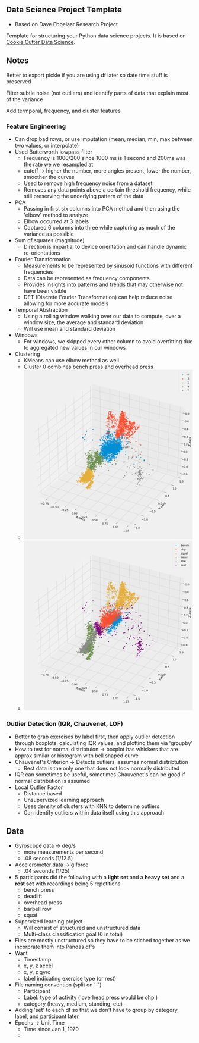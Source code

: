 ## Data Science Project Template

- Based on Dave Ebbelaar Research Project

Template for structuring your Python data science projects. It is based on [Cookie Cutter Data Science](https://drivendata.github.io/cookiecutter-data-science/).

## Notes

Better to export pickle if you are using df later so date time stuff is preserved

Filter subtle noise (not outliers) and identify parts of data that explain most of the variance

Add termporal, frequency, and cluster features

### Feature Engineering

- Can drop bad rows, or use imputation (mean, median, min, max between two values, or interpolate)
- Used Butterworth lowpass filter
  - Frequency is 1000/200 since 1000 ms is 1 second and 200ms was the rate we we resampled at
  - cutoff -> higher the number, more angles present, lower the number, smoother the curves
  - Used to remove high frequency noise from a dataset
  - Removes any data points above a certain threshold frequency, while still preserving the underlying pattern of the data
- PCA
  - Passing in first six columns into PCA method and then using the 'elbow' method to analyze
  - Elbow occurred at 3 labels
  - Captured 6 columns into three while capturing as much of the variance as possible
- Sum of squares (magnitude)
  - Direction is impartial to device orientation and can handle dynamic re-orientations
- Fourier Transformation
  - Measurements to be represented by sinusoid functions with different frequencies
  - Data can be represented as frequency components
  - Provides insights into patterns and trends that may otherwise not have been visible
  - DFT (Discrete Fourier Transformation) can help reduce noise allowing for more accurate models
- Temporal Abstraction
  - Using a rolling window walking over our data to compute, over a window size, the average and standard deviation
  - Will use mean and standard deviation
- Windows
  - For windows, we skipped every other column to avoid overfitting due to aggregated new values in our windows
- Clustering
  - KMeans can use elbow method as well
  - Cluster 0 combines bench press and overhead press
  - ![image info](./src/visualization/kmeans_clusters.png)
  - ![image info](./src/visualization/kmeans_labels.png)

### Outlier Detection (IQR, Chauvenet, LOF)

- Better to grab exercises by label first, then apply outlier detection through boxplots, calculating IQR values, and plotting them via 'groupby'
- How to test for normal distribtuion -> boxplot has whiskers that are approx similar or histogram with bell shaped curve
- Chauvenet's Criterion -> Detects outliers, assumes normal distribtution
  - Rest data is the only one that does not look normally distributed
- IQR can sometimes be useful, sometimes Chauvenet's can be good if normal distribution is assumed
- Local Outlier Factor
  - Distance based
  - Unsupervized learning approach
  - Uses density of clusters with KNN to determine outliers
  - Can identify outliers within data itself using this approach

## Data

- Gyroscope data -> deg/s
  - more measurements per second
  - .08 seconds (1/12.5)
- Accelerometer data -> g force
  - .04 seconds (1/25)
- 5 participants did the following with a **light set** and a **heavy set** and a **rest set** with recordings being 5 repetitions
  - bench press
  - deadlift
  - overhead press
  - barbell row
  - squat
- Supervized learning project
  - Will consist of structured and unstructured data
  - Multi-class classification goal (6 in total)
- Files are mostly unstructured so they have to be stiched together as we incorprate them into Pandas df's
- Want
  - Timestamp
  - x, y, z accel
  - x, y, z gyro
  - label indicating exercise type (or rest)
- File naming convention (split on '-')
  - Participant
  - Label: type of activity ('overhead press would be ohp')
  - category (heavy, medium, standing, etc)
- Adding 'set' to each df so that we don't have to group by category, label, and participant later
- Epochs -> Unit Time
  - Time since Jan 1, 1970
  -
